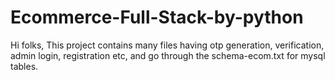 # Ecommerce-Full-Stack-by-python
Hi folks, This project contains many files having otp generation, verification, admin login, registration etc, and go through the schema-ecom.txt for mysql tables.
